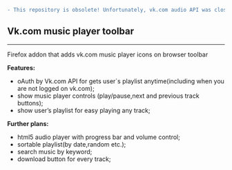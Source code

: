 ```diff
- This repository is obsolete! Unfortunately, vk.com audio API was closed on 16.12.2016.
```

## **Vk.com music player toolbar** ##
----------
Firefox addon that adds vk.com music player icons on browser toolbar

**Features:**

 - oAuth by Vk.com API for gets user`s playlist anytime(including when you are not logged on vk.com);
 - show music player controls (play/pause,next and previous track buttons);
 - show user’s playlist for easy playing any track;

**Further plans:**

 - html5 audio player with progress bar and volume control;
 - sortable playlist(by date,random etc.);
 - search music by keyword;
 - download button for every track;
